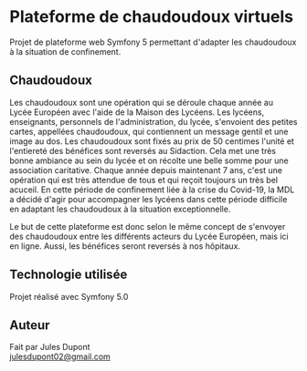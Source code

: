 # Plateforme de chaudoudoux virtuels
Projet de plateforme web Symfony 5 permettant d'adapter les chaudoudoux à la situation de confinement.

## Chaudoudoux
Les chaudoudoux sont une opération qui se déroule chaque année au Lycée Européen avec l'aide de la Maison des Lycéens. Les lycéens, enseignants, personnels de l'administration, du lycée, s'envoient des petites cartes, appellées chaudoudoux, qui contiennent un message gentil et une image au dos. Les chaudoudoux sont fixés au prix de 50 centimes l'unité et l'entiereté des bénéfices sont reversés au Sidaction. Cela met une très bonne ambiance au sein du lycée et on récolte une belle somme pour une association caritative. Chaque année depuis maintenant 7 ans, c'est une opération qui est très attendue de tous et qui reçoit toujours un très bel acuceil.
En cette période de confinement liée à la crise du Covid-19, la MDL a décidé d'agir pour accompagner les lycéens dans cette période difficile en adaptant les chaudoudoux à la situation exceptionnelle.

Le but de cette plateforme est donc selon le même concept de s'envoyer des chaudoudoux entre les différents acteurs du Lycée Européen, mais ici en ligne. Aussi, les bénéfices seront reversés à nos hôpitaux.

## Technologie utilisée
Projet réalisé avec Symfony 5.0

## Auteur
Fait par Jules Dupont  
julesdupont02@gmail.com
